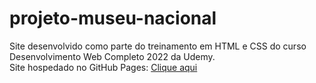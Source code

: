 # projeto-museu-nacional
Site desenvolvido como parte do treinamento em HTML e CSS do curso Desenvolvimento Web Completo 2022 da Udemy.
<br>
Site hospedado no GitHub Pages: <a href="https://guilhermemleite.github.io/projeto-museu-nacional/" target="_blank">Clique aqui</a>
